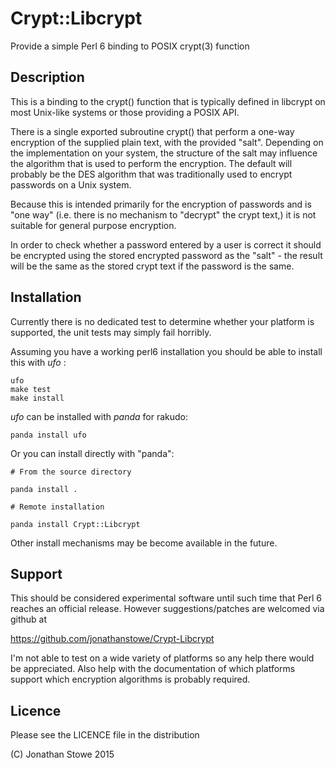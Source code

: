 # Crypt::Libcrypt

Provide a simple Perl 6 binding to POSIX crypt(3) function

## Description

This is a binding to the crypt() function that is typically defined in
libcrypt on most Unix-like systems or those providing a POSIX API.

There is a single exported subroutine crypt() that perform a one-way
encryption of the supplied plain text, with the provided "salt".  Depending
on the implementation on your system, the structure of the salt may influence
the algorithm that is used to perform the encryption.  The default will
probably be the DES algorithm that was traditionally used to encrypt 
passwords on a Unix system.

Because this is intended primarily for the encryption of passwords and is
"one way" (i.e. there is no mechanism to "decrypt" the crypt text,) it is
not suitable for general purpose encryption. 

In order to check whether a password entered by a user is correct it should
be encrypted using the stored encrypted password as the "salt" - the result
will be the same as the stored crypt text if the password is the same.

## Installation

Currently there is no dedicated test to determine whether your platform is
supported, the unit tests may simply fail horribly.

Assuming you have a working perl6 installation you should be able to
install this with *ufo* :

    ufo
    make test
    make install

*ufo* can be installed with *panda* for rakudo:

    panda install ufo

Or you can install directly with "panda":

    # From the source directory
   
    panda install .

    # Remote installation

    panda install Crypt::Libcrypt

Other install mechanisms may be become available in the future.

## Support

This should be considered experimental software until such time that
Perl 6 reaches an official release.  However suggestions/patches are
welcomed via github at

   https://github.com/jonathanstowe/Crypt-Libcrypt

I'm not able to test on a wide variety of platforms so any help there would be 
appreciated. Also help with the documentation of which platforms support
which encryption algorithms is probably required.

## Licence

Please see the LICENCE file in the distribution

(C) Jonathan Stowe 2015
